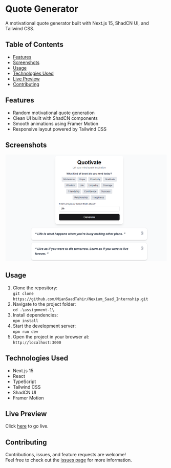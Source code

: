 # Quote Generator

A motivational quote generator built with Next.js 15, ShadCN UI, and Tailwind CSS.

## Table of Contents

- [Features](#features)
- [Screenshots](#screenshots)
- [Usage](#usage)
- [Technologies Used](#technologies-used)
- [Live Preview](#live-preview)
- [Contributing](#contributing)

## Features

- Random motivational quote generation
- Clean UI built with ShadCN components
- Smooth animations using Framer Motion
- Responsive layout powered by Tailwind CSS

## Screenshots

<img src="public/screenshot.png" alt="Screenshot">

## Usage

1. Clone the repository:  
   `git clone https://github.com/MianSaadTahir/Nexium_Saad_Internship.git`
2. Navigate to the project folder:  
   `cd .\assignment-1\`
3. Install dependencies:  
   `npm install`
4. Start the development server:  
   `npm run dev`
5. Open the project in your browser at:  
   `http://localhost:3000`

## Technologies Used

- Next.js 15
- React
- TypeScript
- Tailwind CSS
- ShadCN UI
- Framer Motion

## Live Preview

Click [here](https://nexium-saad-assignment-1.vercel.app) to go live.

## Contributing

Contributions, issues, and feature requests are welcome!  
Feel free to check out the [issues page](https://github.com/MianSaadTahir/Nexium_Saad_Internship/issues) for more information.
